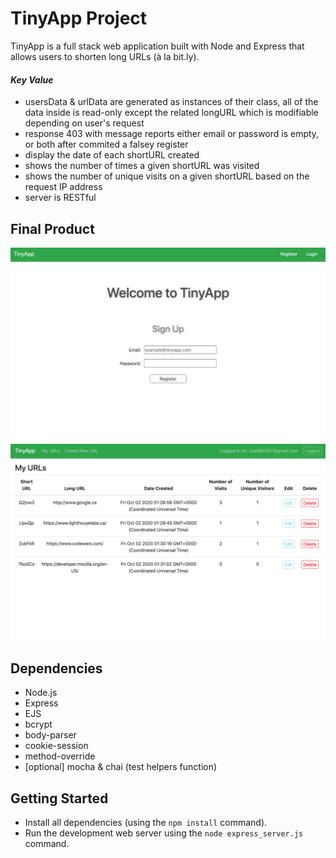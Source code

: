 # TinyApp Project

TinyApp is a full stack web application built with Node and Express that allows users to shorten long URLs (à la bit.ly).
#### *Key Value*
- usersData & urlData are generated as instances of their class, all of the data inside is read-only except the related longURL which is modifiable depending on user's request
- response 403 with message reports either email or password is empty, or both after commited a falsey register
- display the date of each shortURL created
- shows the number of times a given shortURL was visited
- shows the number of unique visits on a given shortURL based on the request IP address
- server is RESTful 
## Final Product

!["screenshot of register page"](https://github.com/zxw880507/tinyapp/blob/master/docs/register-page.png?raw=true)
!["screenshot of urls page"](https://github.com/zxw880507/tinyapp/blob/master/docs/urls-page.png?raw=true)

## Dependencies

- Node.js
- Express
- EJS
- bcrypt
- body-parser
- cookie-session
- method-override
- [optional] mocha & chai (test helpers function)

## Getting Started

- Install all dependencies (using the `npm install` command).
- Run the development web server using the `node express_server.js` command.